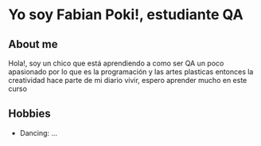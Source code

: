 # Yo soy Fabian Poki!, estudiante QA

## About me
Hola!, soy un chico que está aprendiendo a como ser QA un poco apasionado por lo que es la programación y las artes plasticas entonces la creatividad hace parte de mi diario vivir, espero aprender mucho en este curso

## Hobbies
- Dancing: ...
